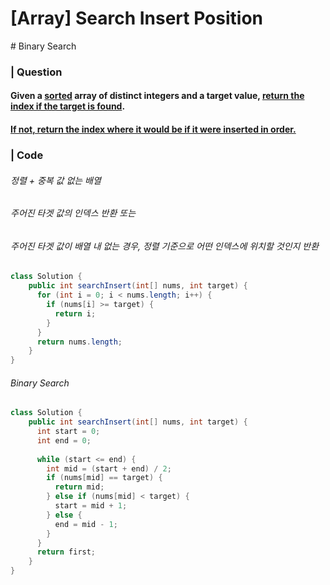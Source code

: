 # [Array] Search Insert Position

\# Binary Search 

### | Question

#### Given a <u>sorted</u> array of distinct integers and a target value, <u>return the index if the target is found</u>. 

#### <u>If not, return the index where it would be if it were inserted in order.</u> 

### | Code

###### 정렬 + 중복 값 없는 배열 

###### 주어진 타겟 값의 인덱스 반환 또는  

###### 주어진 타겟 값이 배열 내 없는 경우, 정렬 기준으로 어떤 인덱스에 위치할 것인지 반환

```java
class Solution {
    public int searchInsert(int[] nums, int target) {
      for (int i = 0; i < nums.length; i++) {
        if (nums[i] >= target) {
          return i;
        }
      }
      return nums.length;
    }
}
```

###### Binary Search 

```java
class Solution {
    public int searchInsert(int[] nums, int target) {
      int start = 0;
      int end = 0; 
      
      while (start <= end) {
        int mid = (start + end) / 2; 
        if (nums[mid] == target) {
          return mid;
        } else if (nums[mid] < target) {
          start = mid + 1; 
        } else {
          end = mid - 1;
        }
      }
      return first; 
    }
}
```

